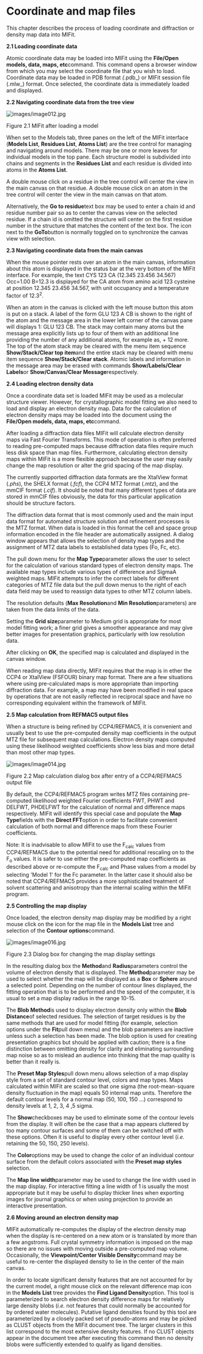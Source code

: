 # Coordinate and map files

This chapter describes the process of loading coordinate and diffraction or density map data into MIFit.

**2.1 Loading coordinate data**

Atomic coordinate data may be loaded into MIFit using the **File/Open models, data, maps, etc**command. This command opens a browser window from which you may select the coordinate file that you wish to load. Coordinate data may be loaded in PDB format _(_.pdb_) or MIFit session file (.mlw_) format. Once selected, the coordinate data is immediately loaded and displayed.

**2.2 Navigating coordinate data from the tree view**

![images/image012.jpg](images/image012.jpg)

Figure 2.1 MIFit after loading a model

When set to the Models tab, three panes on the left of the MIFit interface (**Models List**, **Residues List**, **Atoms List**) are the tree control for managing and navigating around models. There may be one or more leaves for individual models in the top pane. Each structure model is subdivided into chains and segments in the **Residues List** and each residue is divided into atoms in the **Atoms List**.

A double mouse click on a residue in the tree control will center the view in the main canvas on that residue. A double mouse click on an atom in the tree control will center the view in the main canvas on that atom.

Alternatively, the **Go to residue**text box may be used to enter a chain id and residue number pair so as to center the canvas view on the selected residue. If a chain id is omitted the structure will center on the first residue number in the structure that matches the content of the text box. The icon next to the **GoTo**button is normally toggled on to synchronize the canvas view with selection.

**2.3 Navigating coordinate data from the main canvas**

When the mouse pointer rests over an atom in the main canvas, information about this atom is displayed in the status bar at the very bottom of the MIFit interface. For example, the text CYS 123 CA (12.345 23.456 34.567) Occ=1.00 B=12.3 is displayed for the CA atom from amino acid 123 cysteine at position 12.345 23.456 34.567, with unit occupancy and a temperature factor of 12.3<sup>2</sup>.

When an atom in the canvas is clicked with the left mouse button this atom is put on a stack. A label of the form GLU 123 A CB is shown to the right of the atom and the message area in the lower left corner of the canvas pane will displays 1: GLU 123 CB. The stack may contain many atoms but the message area explicitly lists up to four of them with an additional line providing the number of any additional atoms, for example as, + 12 more. The top of the atom stack may be cleared with the menu item sequence **Show/Stack/Clear top item**and the entire stack may be cleared with menu item sequence **Show/Stack/Clear stack**. Atomic labels and information in the message area may be erased with commands **Show/Labels/Clear Labels**or **Show/Canvas/Clear Message**respectively.

**2.4 Loading electron density data**

Once a coordinate data set is loaded MIFit may be used as a molecular structure viewer. However, for crystallographic model fitting we also need to load and display an electron density map. Data for the calculation of electron density maps may be loaded into the document using the **File/Open models, data, maps, etc**command.

After loading a diffraction data files MIFit will calculate electron density maps via Fast Fourier Transforms. This mode of operation is often preferred to reading pre-computed maps because diffraction data files require much less disk space than map files. Furthermore, calculating electron density maps within MIFit is a more flexible approach because the user may easily change the map resolution or alter the grid spacing of the map display.

The currently supported diffraction data formats are the XtalView format (_.phs_), the SHELX format (_.fcf_), the CCP4 MTZ format (_.mtz_), and the mmCIF format (_.cif_). It should be noted that many different types of data are stored in mmCIF files  obviously, the data for this particular application should be structure factors.

The diffraction data format that is most commonly used and the main input data format for automated structure solution and refinement processes is the MTZ format. When data is loaded in this format the cell and space group information encoded in the file header are automatically assigned. A dialog window appears that allows the selection of density map types and the assignment of MTZ data labels to established data types (Fo, Fc, etc).

The pull down menu for the **Map Type**parameter allows the user to select for the calculation of various standard types of electron density maps. The available map types include various types of difference and SigmaA weighted maps. MIFit attempts to infer the correct labels for different categories of MTZ file data but the pull down menus to the right of each data field may be used to reassign data types to other MTZ column labels.

The resolution defaults (**Max Resolution**and **Min Resolution**parameters) are taken from the data limits of the data.

Setting the **Grid size**parameter to Medium grid is appropriate for most model fitting work; a finer grid gives a smoother appearance and may give better images for presentation graphics, particularly with low resolution data.

After clicking on **OK**, the specified map is calculated and displayed in the canvas window.

When reading map data directly, MIFit requires that the map is in ether the CCP4 or XtalView (FSFOUR) binary map format. There are a few situations where using pre-calculated maps is more appropriate than importing diffraction data. For example, a map may have been modified in real space by operations that are not easily reflected in reciprocal space and have no corresponding equivalent within the framework of MIFit.

**2.5 Map calculation from REFMAC5 output files**

When a structure is being refined by CCP4/REFMAC5, it is convenient and usually best to use the pre-computed density map coefficients in the output MTZ file for subsequent map calculations. Electron density maps computed using these likelihood weighted coefficients show less bias and more detail than most other map types.

![images/image014.jpg](images/image014.jpg)

Figure 2.2 Map calculation dialog box after entry of a CCP4/REFMAC5 output file

By default, the CCP4/REFMAC5 program writes MTZ files containing pre-computed likelihood weighted Fourier coefficients FWT, PHWT and DELFWT, PHDELFWT for the calculation of normal and difference maps respectively. MIFit will identify this special case and populate the **Map Type**fields with the **Direct FFT**option in order to facilitate convenient calculation of both normal and difference maps from these Fourier coefficients.

Note: It is inadvisable to allow MIFit to use the F<sub>calc</sub> values from CCP4/REFMAC5 due to the potential need for additional rescaling on to the F<sub>o</sub> values. It is safer to use either the pre-computed map coefficients as described above or re-compute the F<sub>calc </sub>and Phase values from a model by selecting 'Model 1' for the Fc parameter. In the latter case it should also be noted that CCP4/REFMAC5 provides a more sophisticated treatment of solvent scattering and anisotropy than the internal scaling within the MIFit program.

**2.5 Controlling the map display**

Once loaded, the electron density map display may be modified by a right mouse click on the icon for the map file in the **Models List** tree and selection of the **Contour options**command.

![images/image016.jpg](images/image016.jpg)

Figure 2.3 Dialog box for changing the map display settings

In the resulting dialog box the **Method**and **Radius**parameters control the volume of electron density that is displayed. The **Method**parameter may be used to select whether the map will be displayed as a **Box** or **Sphere** around a selected point. Depending on the number of contour lines displayed, the fitting operation that is to be performed and the speed of the computer, it is usual to set a map display radius in the range 10-15.



The **Blob Method**is used to display electron density only within the **Blob Distance**of selected residues. The selection of target residues is by the same methods that are used for model fitting (for example, selection options under the **Fit**pull down menu) and the blob parameters are inactive unless such a selection has been made. The blob option is used for creating presentation graphics but should be applied with caution; there is a fine distinction between omitting density for clarity and eliminating surrounding map noise so as to mislead an audience into thinking that the map quality is better than it really is.



The **Preset Map Styles**pull down menu allows selection of a map display style from a set of standard contour level, colors and map types. Maps calculated within MIFit are scaled so that one sigma (the root-mean-square density fluctuation in the map) equals 50 internal map units. Therefore the default contour levels for a normal map (50, 100, 150 ...) correspond to density levels at 1, 2, 3, 4 ,5 sigma.

The **Show**checkboxes may be used to eliminate some of the contour levels from the display. It will often be the case that a map appears cluttered by too many contour surfaces and some of them can be switched off with these options. Often it is useful to display every other contour level (_i.e._ retaining the 50, 150, 250 levels).

The **Color**options may be used to change the color of an individual contour surface from the default colors associated with the **Preset map styles** selection.

The **Map line width**parameter may be used to change the line width used in the map display. For interactive fitting a line width of 1 is usually the most appropriate but it may be useful to display thicker lines when exporting images for journal graphics or when using projection to provide an interactive presentation.

**2.6 Moving around an electron density map**

MIFit automatically re-computes the display of the electron density map when the display is re-centered on a new atom or is translated by more than a few angstroms. Full crystal symmetry information is imposed on the map so there are no issues with moving outside a pre-computed map volume. Occasionally, the **Viewpoint/Center Visible Density**command may be useful to re-center the displayed density to lie in the center of the main canvas.

In order to locate significant density features that are not accounted for by the current model, a right mouse click on the relevant difference map icon in the **Models** **List** tree provides the **Find Ligand Density**option. This tool is parameterized to search electron density difference maps for relatively large density blobs (_i.e._ not features that could normally be accounted for by ordered water molecules). Putative ligand densities found by this tool are parameterized by a closely packed set of pseudo-atoms and may be picked as CLUST objects from the MIFit document tree. The larger clusters in this list correspond to the most extensive density features. If no CLUST objects appear in the document tree after executing this command then no density blobs were sufficiently extended to qualify as ligand densities.
